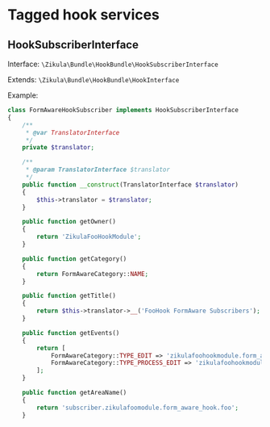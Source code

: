 # Tagged hook services

## HookSubscriberInterface

Interface: `\Zikula\Bundle\HookBundle\HookSubscriberInterface`

Extends: `\Zikula\Bundle\HookBundle\HookInterface`

Example:

```php
class FormAwareHookSubscriber implements HookSubscriberInterface
{
    /**
     * @var TranslatorInterface
     */
    private $translator;

    /**
     * @param TranslatorInterface $translator
     */
    public function __construct(TranslatorInterface $translator)
    {
        $this->translator = $translator;
    }

    public function getOwner()
    {
        return 'ZikulaFooHookModule';
    }

    public function getCategory()
    {
        return FormAwareCategory::NAME;
    }

    public function getTitle()
    {
        return $this->translator->__('FooHook FormAware Subscribers');
    }

    public function getEvents()
    {
        return [
            FormAwareCategory::TYPE_EDIT => 'zikulafoohookmodule.form_aware_hook.foo.edit',
            FormAwareCategory::TYPE_PROCESS_EDIT => 'zikulafoohookmodule.form_aware_hook.foo.process_edit'
        ];
    }

    public function getAreaName()
    {
        return 'subscriber.zikulafoomodule.form_aware_hook.foo';
    }
```
